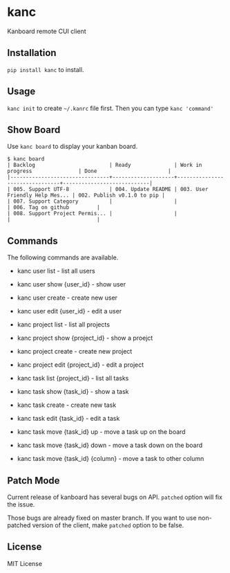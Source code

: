 kanc
====
Kanboard remote CUI client

Installation
----
`pip install kanc` to install.

Usage
----
`kanc init` to create `~/.kanrc` file first. Then you can type `kanc 'command'`

Show Board
-----
Use `kanc board` to display your kanban board.

```
$ kanc board
| Backlog                        | Ready              | Work in progress               | Done                       |
|--------------------------------+--------------------+--------------------------------+----------------------------|
| 005. Support UTF-8             | 004. Update README | 003. User Friendly Help Mes... | 002. Publish v0.1.0 to pip |
| 007. Support Category          |                    |                                | 006. Tag on github         |
| 008. Support Project Permis... |                    |                                |                            |
```

Commands
----
The following commands are available.

* kanc user list - list all users
* kanc user show {user_id} - show user
* kanc user create - create new user
* kanc user edit {user_id} - edit a user
 
* kanc project list - list all projects
* kanc project show {project_id} - show a proejct
* kanc project create - create new project
* kanc project edit {project_id} - edit a project
 
* kanc task list {project_id} - list all tasks
* kanc task show {task_id} - show a task
* kanc task create - create new task
* kanc task edit {task_id} - edit a task
* kanc task move {task_id} up - move a task up on the board
* kanc task move {task_id} down - move a task down on the board
* kanc task move {task_id} {column} - move a task to other column

Patch Mode
---
Current release of kanboard has several bugs on API. `patched` option will fix
the issue. 

Those bugs are already fixed on master branch. If you want to use non-patched
version of the client, make `patched` option to be false.

License
----
MIT License

